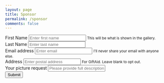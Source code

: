 ```yaml
---
layout: page
title: Sponsor
permalink: /sponsor
comments: false
---
```



<script type="text/javascript">var submitted=false;</script>
<script type="text/javascript">
$('#gform').on('submit', function(e) {
  $('#gform *').fadeOut(2000);
  $('#gform').prepend("Thank you for your sponsorship! If you haven't already, please send your donation of any amount to my Dads <a href='https://paypal.me/andyboot' target='_blank'>PayPal (click here)</a>.");
  });
</script>

<form name="gform" id="gform" method="POST" action="https://script.google.com/macros/s/AKfycbwRxWwKMA9E_fFmc_htUDIx8hB4HGCy9awSb-wa9jKRJUo_4qMR9PT9s-MbjGyT1SUW/exec" onsubmit="submitted=true;">
  <div class="container">
    <div class="row">
      <div class="col-sm">
        <div class="form-group">
          <label for="FirstName">First Name</label>
          <input type="text" class="form-control form-control-lg" id="FirstName" name="FirstName" placeholder="Enter first name" required>
          <small id="emailHelp" class="form-text text-muted">This will be what is shown in the gallery.</small>
        </div>
      </div>
      <div class="col-sm">
        <div class="form-group">
          <label for="LastName">Last Name</label>
          <input type="text" class="form-control form-control-lg" id="LastName" name="LastName" placeholder="Enter last name" required>
        </div>
      </div>
    </div>
    <div class="row">
      <div class="col-sm">
        <div class="form-group">
          <label for="EmailAddress">Email address</label>
          <input type="email" class="form-control form-control-lg" id="EmailAddress" name="EmailAddress" aria-describedby="emailHelp" placeholder="Enter email" required>
          <small id="emailHelp" class="form-text text-muted">I'll never share your email with anyone else.</small>
        </div>
      </div>
    </div>
    <div class="row">
      <div class="col-sm">
        <div class="form-group">
          <label for="Address">Address</label>
          <input type="text" class="form-control form-control-lg" id="Address" name="Address" aria-describedby="emailHelp" placeholder="Enter postal address">
          <small id="emailHelp" class="form-text text-muted">For GiftAid. Leave blank to opt out.</small>
        </div>
      </div>
    </div>
    <div class="row">
      <div class="col-sm">
        <div class="form-group">
          <label for="PictureRequest">Your picture request</label>
          <input type="text" class="form-control form-control-lg" id="PictureRequest" name="PictureRequest" placeholder="Please provide full description">
        </div>
      </div>
    </div>
    <div class="row">
      <div class="col-sm">
        <button type="submit" class="btn btn-primary btn-lg">Submit</button>
      </div>
    </div>
  </div>  
</form>
<iframe name="hidden_iframe" id="hidden_iframe" style="display:none;" onload="if(submitted) {}"></iframe>

